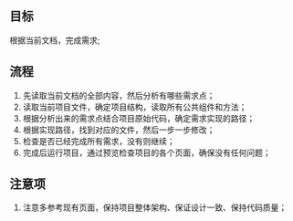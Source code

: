 ## 目标
根据当前文档，完成需求;

## 流程
1. 先读取当前文档的全部内容，然后分析有哪些需求点；
2. 读取当前项目文件，确定项目结构，读取所有公共组件和方法；
3. 根据分析出来的需求点结合项目原始代码，确定需求实现的路径；
4. 根据实现路径，找到对应的文件，然后一步一步修改；
5. 检查是否已经完成所有需求，没有则继续；
6. 完成后运行项目，通过预览检查项目的各个页面，确保没有任何问题；

## 注意项
1. 注意多参考现有页面，保持项目整体架构、保证设计一致、保持代码质量；
